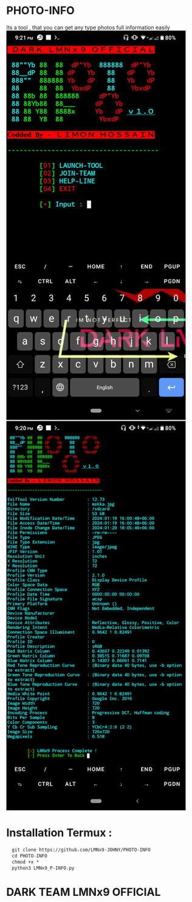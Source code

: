 # PHOTO-INFO
Its a tool , that you can get any type photos full information easily 
![logo](https://github.com/LMNx9-JOHNY/PHOTO-INFO/blob/main/Screenshot_20240120-212105.png)
![logo](https://github.com/LMNx9-JOHNY/PHOTO-INFO/blob/main/Screenshot_20240120-212050.png)

# Installation Termux :
      git clone https://github.com/LMNx9-JOHNY/PHOTO-INFO
      cd PHOTO-INFO
      chmod +x *
      python3 LMNx9_P-INFO.py

  # DARK TEAM LMNx9 OFFICIAL 
